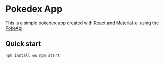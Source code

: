 # Pokedex App

This is a simple pokedex app created with [React](https://reactjs.org/) and [Material-ui](https://material-ui.com/) using the [PokeApi](https://pokeapi.co/).

## Quick start

`npm install && npm start`

